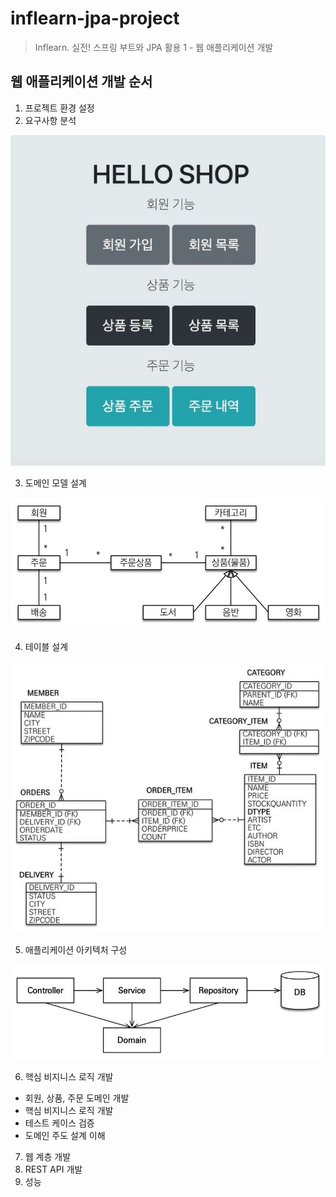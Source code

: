 # inflearn-jpa-project

> Inflearn. 실전! 스프링 부트와 JPA 활용 1 - 웹 애플리케이션 개발

## 웹 애플리케이션 개발 순서

1. 프로젝트 환경 설정
2. 요구사항 분석

![1](/images/1.JPG)

3. 도메인 모델 설계

![2](/images/2.JPG)

4. 테이블 설계

![3](/images/3.JPG)

5. 애플리케이션 아키텍처 구성

![4](/images/4.JPG)

6. 핵심 비지니스 로직 개발

- 회원, 상품, 주문 도메인 개발
- 핵심 비지니스 로직 개발
- 테스트 케이스 검증
- 도메인 주도 설계 이해

7. 웹 계층 개발
8. REST API 개발
9. 성능 
